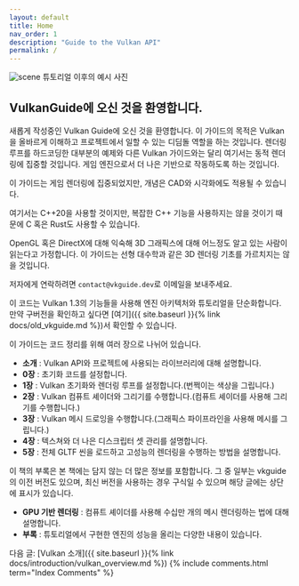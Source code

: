 ```yaml
---
layout: default
title: Home
nav_order: 1
description: "Guide to the Vulkan API"
permalink: /
---
```



![scene]({{site.baseurl}}/diagrams/fullscene.png)
튜토리얼 이후의 예시 사진

## VulkanGuide에 오신 것을 환영합니다.

새롭게 작성중인 Vulkan Guide에 오신 것을 환영합니다. 이 가이드의 목적은 Vulkan을 올바르게 이해하고 프로젝트에서 일할 수 있는 디딤돌 역할을 하는 것입니다. 렌더링 루프를 하드코딩한 대부분의 예제와 다른 Vulkan 가이드와는 달리 여기서는 동적 렌더링에 집중할 것입니다. 게임 엔진으로서 더 나은 기반으로 작동하도록 하는 것입니다.

이 가이드는 게임 렌더링에 집중되었지만, 개념은 CAD와 시각화에도 적용될 수 있습니다.

여기서는 C++20을 사용할 것이지만, 복잡한 C++ 기능을 사용하지는 않을 것이기 때문에 C 혹은 Rust도 사용할 수 있습니다.

OpenGL 혹은 DirectX에 대해 익숙해 3D 그래픽스에 대해 어느정도 알고 있는 사람이 읽는다고 가정합니다. 이 가이드는 선형 대수학과 같은 3D 렌더링 기초를 가르치지는 않을 것입니다.

저자에게 연락하려면 `contact@vkguide.dev`로 이메일을 보내주세요.

이 코드는 Vulkan 1.3의 기능들을 사용해 엔진 아키텍처와 튜토리얼을 단순화합니다. 만약 구버전을 확인하고 싶다면 [여기]({{ site.baseurl }}{% link docs/old_vkguide.md %})서 확인할 수 있습니다. 

이 가이드는 코드 정리를 위해 여러 장으로 나뉘어 있습니다.

- **소개** : Vulkan API와 프로젝트에 사용되는 라이브러리에 대해 설명합니다.
- **0장** : 초기화 코드를 설정합니다.
- **1장** : Vulkan 초기화와 렌더링 루프를 설정합니다.(번쩍이는 색상을 그립니다.)
- **2장** : Vulkan 컴퓨트 셰이더와 그리기를 수행합니다.(컴퓨트 셰이더를 사용해 그리기를 수행합니다.)
- **3장** : Vulkan 메시 드로잉을 수행합니다.(그래픽스 파이프라인을 사용해 메시를 그립니다.)
- **4장** : 텍스쳐와 더 나은 디스크립터 셋 관리를 설명합니다.
- **5장** : 전체 GLTF 씬을 로드하고 고성능의 렌더링을 수행하는 방법을 설명합니다.

이 책의 부록은 본 책에는 담지 않는 더 많은 정보를 포함합니다. 그 중 일부는 vkguide의 이전 버전도 있으며, 최신 버전을 사용하는 경우 구식일 수 있으며 해당 글에는 상단에 표시가 있습니다.

- **GPU 기반 렌더링** : 컴퓨트 셰이더를 사용해 수십만 개의 메시 렌더링하는 법에 대해 설명합니다.
- **부록** : 튜토리얼에서 구현한 엔진의 성능을 올리는 다양한 내용이 있습니다.


다음 글: [Vulkan 소개]({{ site.baseurl }}{% link docs/introduction/vulkan_overview.md %})
{% include comments.html term="Index Comments" %}